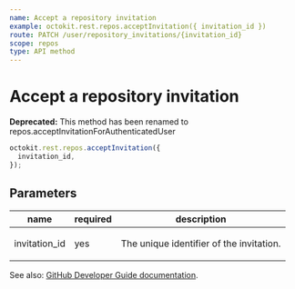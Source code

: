 ```yaml
---
name: Accept a repository invitation
example: octokit.rest.repos.acceptInvitation({ invitation_id })
route: PATCH /user/repository_invitations/{invitation_id}
scope: repos
type: API method
---
```


# Accept a repository invitation

**Deprecated:** This method has been renamed to repos.acceptInvitationForAuthenticatedUser

```js
octokit.rest.repos.acceptInvitation({
  invitation_id,
});
```

## Parameters

<table>
  <thead>
    <tr>
      <th>name</th>
      <th>required</th>
      <th>description</th>
    </tr>
  </thead>
  <tbody>
    <tr><td>invitation_id</td><td>yes</td><td>

The unique identifier of the invitation.

</td></tr>
  </tbody>
</table>

See also: [GitHub Developer Guide documentation](https://docs.github.com/rest/collaborators/invitations#accept-a-repository-invitation).
